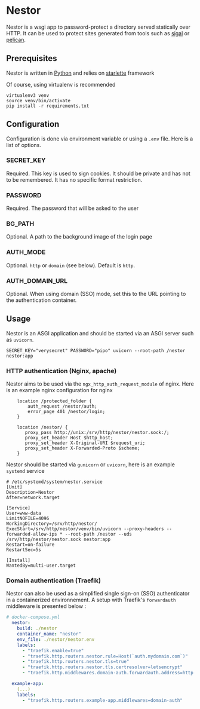 # Nestor

Nestor is a wsgi app to password-protect a directory served statically over HTTP.
It can be used to protect sites generated from tools such as [sigal](https://github.com/saimn/sigal) or [pelican](https://github.com/getpelican/pelican).

## Prerequisites

Nestor is written in [Python](https://www.python.org) and relies on [starlette](https://www.starlette.io/) framework

Of course, using virtualenv is recommended

```
virtualenv3 venv
source venv/bin/activate
pip install -r requirements.txt
```

## Configuration

Configuration is done via environment variable or using a `.env` file. Here is a list of options.

### SECRET_KEY

Required. This key is used to sign cookies. It should be private and has not to be remembered. It has no specific format restriction.

### PASSWORD

Required. The password that will be asked to the user

### BG_PATH

Optional. A path to the background image of the login page

### AUTH_MODE

Optional. `http` or `domain` (see below).
Default is `http`.

### AUTH_DOMAIN_URL

Optional. When using domain (SSO) mode, set this to the URL pointing to the authentication container. 

## Usage

Nestor is an ASGI application and should be started via an ASGI server such as `uvicorn`.

```
SECRET_KEY="verysecret" PASSWORD="pipo" uvicorn --root-path /nestor nestor:app
```

### HTTP authentication (Nginx, apache)
Nestor aims to be used via the `ngx_http_auth_request_module` of nginx. Here is an example nginx configuration for nginx

```
    location /protected_folder {
        auth_request /nestor/auth;
        error_page 401 /nestor/login;
    }

    location /nestor/ {
       proxy_pass http://unix:/srv/http/nestor/nestor.sock:/;
       proxy_set_header Host $http_host;
       proxy_set_header X-Original-URI $request_uri;
       proxy_set_header X-Forwarded-Proto $scheme;
    }
```

Nestor should be started via `gunicorn` or `uvicorn`, here is an example `systemd` service

```
# /etc/systemd/system/nestor.service
[Unit]
Description=Nestor
After=network.target

[Service]
User=www-data
LimitNOFILE=4096
WorkingDirectory=/srv/http/nestor/
ExecStart=/srv/http/nestor/venv/bin/uvicorn --proxy-headers --forwarded-allow-ips * --root-path /nestor --uds /srv/http/nestor/nestor.sock nestor:app
Restart=on-failure
RestartSec=5s

[Install]
WantedBy=multi-user.target
```

### Domain authentication (Traefik)
Nestor can also be used as a simplified single sign-on (SSO) authenticator in a containerized environnement. A setup with Traefik's `forwardauth` middleware is presented below :

```yaml
# docker-compose.yml
  nestor:
    build: ./nestor
    container_name: "nestor"
    env_file: ./nestor/nestor.env
    labels:
      - "traefik.enable=true"
      - "traefik.http.routers.nestor.rule=Host(`auth.mydomain.com`)"
      - "traefik.http.routers.nestor.tls=true"
      - "traefik.http.routers.nestor.tls.certresolver=letsencrypt"
      - "traefik.http.middlewares.domain-auth.forwardauth.address=http://nestor:8123/auth"

  example-app:
    (...)
    labels:
      - "traefik.http.routers.example-app.middlewares=domain-auth"
```